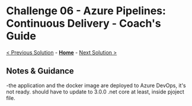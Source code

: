 # Challenge 06 - Azure Pipelines: Continuous Delivery - Coach's Guide 

[< Previous Solution](./Solution-05.md) - **[Home](./README.md)** - [Next Solution >](./Solution-07.md)

## Notes & Guidance

-the application and the docker image are deployed to Azure DevOps, it's not ready. should have to update to 3.0.0 .net core at least, inside pjoject file. 
